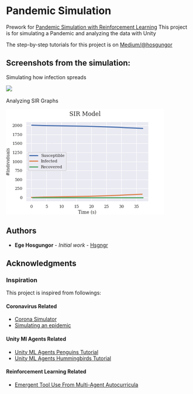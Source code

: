 # Pandemic Simulation
Prework for [Pandemic Simulation with Reinforcement Learning](https://github.com/Hsgngr/Pandemic_Simulation)
This project is for simulating a Pandemic and analyzing the data with Unity

The step-by-step tutorials for this project is on [Medium/@hosgungor](https://medium.com/@hosgungor)

## Screenshots from the simulation:
Simulating how infection spreads

<p>
<img src="media/Simulation.gif">
</p>

Analyzing SIR Graphs
<p>
<img src="media/graph.gif">
</p>

## Authors

* **Ege Hosgungor** - *Initial work* - [Hsgngr](https://github.com/Hsgngr)

## Acknowledgments

### Inspiration
This project is inspired from followings:
#### Coronavirus Related
* [Corona Simulator](https://www.washingtonpost.com/graphics/2020/world/corona-simulator/)
* [Simulating an epidemic](https://www.youtube.com/watch?v=gxAaO2rsdIs)

#### Unity Ml Agents Related
* [Unity ML Agents Penguins Tutorial](https://connect.unity.com/p/ml-agents-penguins-unity-learn)
* [Unity ML Agents Hummingbirds Tutorial](https://learn.unity.com/course/ml-agents-hummingbirds?uv=2019.3)

#### Reinforcement Learning Related
* [Emergent Tool Use From Multi-Agent Autocurricula](https://arxiv.org/abs/1909.07528)
